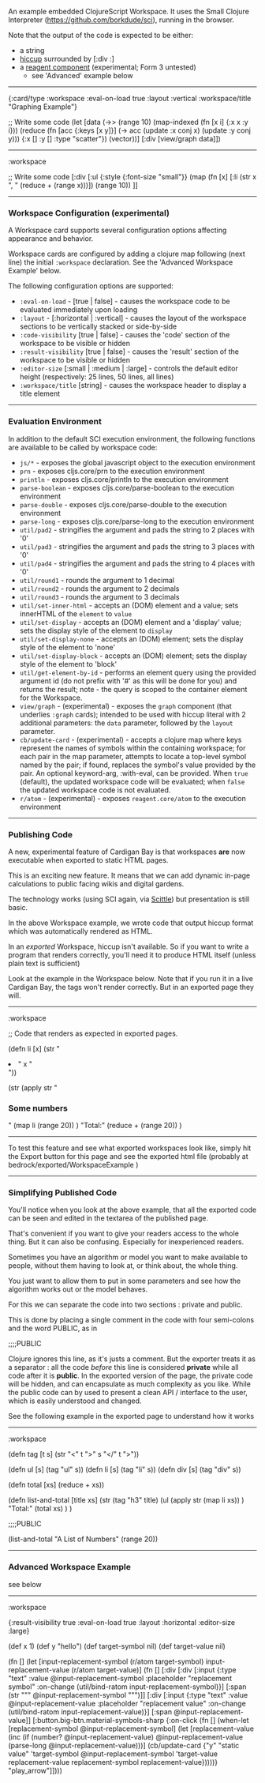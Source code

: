 An example embedded ClojureScript Workspace. It uses the Small Clojure Interpreter (<https://github.com/borkdude/sci>), running in the browser.

Note that the output of the code is expected to be either:
* a string
* [hiccup](https://github.com/weavejester/hiccup) surrounded by [:div :]
* a [reagent component](https://github.com/reagent-project/reagent/blob/master/doc/CreatingReagentComponents.md) (experimental; Form 3 untested)
  * see 'Advanced' example below

----

{:card/type :workspace
 :eval-on-load true
 :layout :vertical
 :workspace/title "Graphing Example"}

;; Write some code
(let [data (->> (range 10)
                (map-indexed (fn [x i] {:x x :y i}))
                (reduce (fn [acc {:keys [x y]}]
                          (-> acc
                              (update :x conj x)
                              (update :y conj y)))
                        {:x []
                         :y []
                         :type "scatter"})
                (vector))]
  [:div
   [view/graph data]])

----

:workspace

;; Write some code
[:div 
[:ul {:style {:font-size "small"}}
(map (fn [x] [:li (str x ", " (reduce + (range x)))]) (range 10))
]]

----

### Workspace Configuration (experimental)

A Workspace card supports several configuration options affecting appearance and behavior.


Workspace cards are configured by adding a clojure map following (next line) the initial `:workspace` declaration. See the 'Advanced Workspace Example' below.


The following configuration options are supported:
* `:eval-on-load` - [true | false] - causes the workspace code to be evaluated immediately upon loading
* `:layout` - [:horizontal | :vertical] - causes the layout of the workspace sections to be vertically stacked or side-by-side
* `:code-visibility` [true | false] - causes the 'code' section of the workspace to be visible or hidden
* `:result-visibility` [true | false] - causes the 'result' section of the workspace to be visible or hidden
* `:editor-size` [:small | :medium | :large] - controls the default editor height (respectively: 25 lines, 50 lines, all lines)
* `:workspace/title` [string] - causes the workspace header to display a title element

----

### Evaluation Environment

In addition to the default SCI execution environment, the following functions are available to be called by workspace code:

* `js/*` - exposes the global javascript object to the execution environment
* `prn` - exposes cljs.core/prn to the execution environment
* `println` - exposes cljs.core/println to the execution environment
* `parse-boolean` - exposes cljs.core/parse-boolean to the execution environment
* `parse-double` - exposes cljs.core/parse-double to the execution environment
* `parse-long` - exposes cljs.core/parse-long to the execution environment
* `util/pad2` - stringifies the argument and pads the string to 2 places with '0'
* `util/pad3` - stringifies the argument and pads the string to 3 places with '0'
* `util/pad4` - stringifies the argument and pads the string to 4 places with '0'
* `util/round1` - rounds the argument to 1 decimal
* `util/round2` - rounds the argument to 2 decimals
* `util/round3` - rounds the argument to 3 decimals
* `util/set-inner-html` - accepts an (DOM) element and a value; sets innerHTML of the `element` to `value`
* `util/set-display` - accepts an (DOM) element and a 'display' value; sets the display style of the element to `display`
* `util/set-display-none` - accepts an (DOM) element; sets the display style of the element to 'none'
* `util/set-display-block` - accepts an (DOM) element; sets the display style of the element to 'block'
* `util/get-element-by-id` - performs an element query using the provided argument id (do not prefix with '#' as this will be done for you) and returns the result; note - the query is scoped to the container element for the Workspace.
* `view/graph` - (experimental) - exposes the `graph` component (that underlies `:graph` cards); intended to be used with hiccup literal with 2 additional parameters: the `data` parameter, followed by the `layout` parameter.
* `cb/update-card` - (experimental) - accepts a clojure map where keys represent the names of symbols within the containing workspace; for each pair in the map parameter, attempts to locate a top-level symbol named by the pair; if found, replaces the symbol's value provided by the pair. An optional keyword-arg, :with-eval, can be provided. When `true` (default), the updated workspace code will be evaluated; when `false` the updated workspace code is not evaluated.
* `r/atom` - (experimental) - exposes `reagent.core/atom` to the execution environment

----

### Publishing Code

A new, experimental feature of Cardigan Bay is that workspaces **are** now executable when exported to static HTML pages.

This is an exciting new feature. It means that we can add dynamic in-page calculations to public facing wikis and digital gardens.

The technology works (using SCI again, via [Scittle](https://github.com/babashka/scittle)) but presentation is still basic.

In the above Workspace example, we wrote code that output hiccup format which was automatically rendered as HTML. 

In an *exported* Workspace, hiccup isn't available. So if you want to write a program that renders correctly, you'll need it to produce HTML itself (unless plain text is sufficient)

Look at the example in the Workspace below. Note that if you run it in a live Cardigan Bay, the tags won't render correctly. But in an exported page they will.

----

:workspace

;; Code that renders as expected in exported pages.

(defn li [x] (str "<li>" x "</li>"))

(str
(apply str
  "<h3>Some numbers</h3>"
  (map li (range 20))
)
  "Total:" (reduce + (range 20))
)

----

To test this feature and see what exported workspaces look like, simply hit the Export button for this page and see the exported html file (probably at bedrock/exported/WorkspaceExample )

----

### Simplifying Published Code

You'll notice when you look at the above example, that all the exported code can be seen and edited in the textarea of the published page.

That's convenient if you want to give your readers access to the whole thing. But it can also be confusing. Especially for inexperienced readers.

Sometimes you have an algorithm or model you want to make available to people, without them having to look at, or think about, the whole thing.

You just want to allow them to put in some parameters and see how the algorithm works out or the model behaves.

For this we can separate the code into two sections : private and public.

This is done by placing a single comment in the code with four semi-colons and the word PUBLIC, as in 

;;;;PUBLIC

Clojure ignores this line, as it's justs a comment. But the exporter treats it as a separator : all the code *before* this line is considered **private** while all code after it is **public**. In the exported version of the page, the private code will be hidden, and can encapsulate as much complexity as you like. While the public code can by used to present a clean API / interface to the user, which is easily understood and changed.

See the following example in the exported page to understand how it works

----

:workspace

(defn tag [t s] (str "<" t ">" s "</" t ">"))

(defn ul [s] (tag "ul" s))
(defn li [s] (tag "li" s))
(defn div [s] (tag "div" s))

(defn total [xs] (reduce + xs))

(defn list-and-total [title xs]
  (str
     (tag "h3" title)
     (ul 
       (apply str (map li xs)) 
     )
     "Total:" (total xs)
  )
)

;;;;PUBLIC

(list-and-total "A List of Numbers" (range 20))

----

### Advanced Workspace Example

see below

----

:workspace

{:result-visibility true
 :eval-on-load true
 :layout :horizontal
 :editor-size :large}

(def x 1)
(def y "hello")
(def target-symbol nil)
(def target-value nil)

(fn []
  (let [input-replacement-symbol (r/atom target-symbol)
        input-replacement-value (r/atom target-value)]
    (fn []
      [:div
       [:div
        [:input {:type "text"
                 :value @input-replacement-symbol
                 :placeholder "replacement symbol"
                 :on-change (util/bind-ratom input-replacement-symbol)}]
        [:span (str "\"" @input-replacement-symbol "\"")]]
       [:div
        [:input {:type "text"
                 :value @input-replacement-value
                 :placeholder "replacement value"
                 :on-change (util/bind-ratom input-replacement-value)}]
        [:span @input-replacement-value]]
       [:button.big-btn.material-symbols-sharp
        {:on-click (fn []
                     (when-let [replacement-symbol @input-replacement-symbol]
                       (let [replacement-value (inc (if (number? @input-replacement-value)
                                                      @input-replacement-value
                                                      (parse-long @input-replacement-value)))]
                         (cb/update-card {"y" "static value"
                                          'target-symbol @input-replacement-symbol
                                          'target-value replacement-value
                                          replacement-symbol replacement-value}))))}
        "play_arrow"]])))